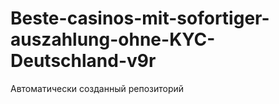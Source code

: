 # Beste-casinos-mit-sofortiger-auszahlung-ohne-KYC-Deutschland-v9r
Автоматически созданный репозиторий
